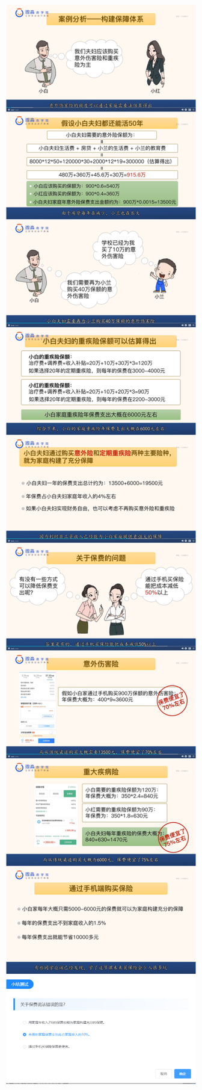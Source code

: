 ![](20201019-%20(1).png)
![](20201019-%20(2).png)
![](20201019-%20(3).png)
![](20201019-%20(4).png)
![](20201019-%20(5).png)
![](20201019-%20(6).png)
![](20201019-%20(7).png)
![](20201019-%20(8).png)
![](20201019-%20(9).png)
![](20201019-%20(10).png)